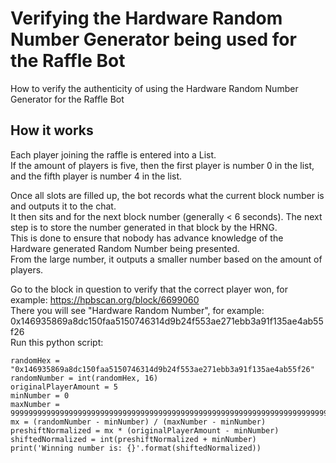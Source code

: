 # Verifying the Hardware Random Number Generator being used for the Raffle Bot
How to verify the authenticity of using the Hardware Random Number Generator for the Raffle Bot

## How it works
Each player joining the raffle is entered into a List.  
If the amount of players is five, then the first player is number 0 in the list, and the fifth player is number 4 in the list.  


Once all slots are filled up, the bot records what the current block number is and outputs it to the chat.  
It then sits and for the next block number (generally < 6 seconds). The next step is to store the number generated in that block by the HRNG.  
This is done to ensure that nobody has advance knowledge of the Hardware generated Random Number being presented.  
From the large number, it outputs a smaller number based on the amount of players.  


Go to the block in question to verify that the correct player won, for example: https://hpbscan.org/block/6699060  
There you will see "Hardware Random Number", for example: 0x146935869a8dc150faa5150746314d9b24f553ae271ebb3a91f135ae4ab55f26  
Run this python script:  
```
randomHex = "0x146935869a8dc150faa5150746314d9b24f553ae271ebb3a91f135ae4ab55f26"
randomNumber = int(randomHex, 16)
originalPlayerAmount = 5
minNumber = 0
maxNumber = 99999999999999999999999999999999999999999999999999999999999999999999999999999
mx = (randomNumber - minNumber) / (maxNumber - minNumber)
preshiftNormalized = mx * (originalPlayerAmount - minNumber)
shiftedNormalized = int(preshiftNormalized + minNumber)
print('Winning number is: {}'.format(shiftedNormalized))
```
